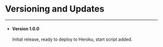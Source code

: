 <h1>Versioning and Updates</h1>
<hr>

<ul>
    <li>
        <h4>Version 1.0.0</h1>
        <p>Initial release, ready to deploy to Heroku, start script added.</p>
    </li>
</ul>